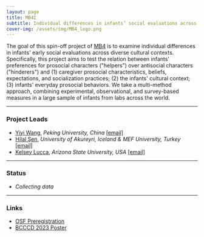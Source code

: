 ```yaml
---
layout: page
title: MB4I
subtitle: Individual differences in infants’ social evaluations across cultures
cover-img: /assets/img/MB4_logo.png
---
```


The goal of this spin-off project of [MB4]({{site.baseurl}}/MB4/) is to examine individual differences in infants' early social evaluations across diverse cultural contexts. Specifically, this project aims to test the relation between infants' preferences for prosocial characters ("helpers") over antisocial characters ("hinderers") and (1) caregiver prosocial characteristics, beliefs, expectations, and socialization practices; (2) the infants' cultural context; (3) infants' everyday prosocial behaviors. We take a multi-method approach, combining experimental, observational, and survey-based measures in a large sample of infants from labs across the world.


***
### Project Leads
* [Yiyi Wang](https://scholar.google.com/citations?user=OIjxPSUAAAAJ&hl=en), *Peking University, China* [[email]](mailto:yiyi_wang@pku.edu.cn)
* [Hilal Şen](https://www.unak.is/english/moya/ugla/staff/hilal-sen), *University of Akureyri, Iceland & MEF University, Turkey* [[email]](mailto:senh@mef.edu.tr)
* [Kelsey Lucca](https://isearch.asu.edu/profile/3521043), *Arizona State University, USA* [[email]](mailto:kelsey.lucca@asu.edu)


***
### Status
* *Collecting data*

***
### Links
* [OSF Preregistration](https://doi.org/10.17605/OSF.IO/RAQ4X)
* [BCCCD 2023 Poster](https://osf.io/jp532)